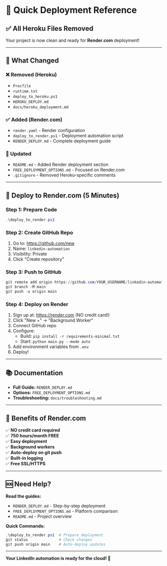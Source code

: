 # 🚀 Quick Deployment Reference

## ✅ All Heroku Files Removed

Your project is now clean and ready for **Render.com** deployment!

---

## 📁 What Changed

### ❌ Removed (Heroku)
- `Procfile`
- `runtime.txt`
- `deploy_to_heroku.ps1`
- `HEROKU_DEPLOY.md`
- `docs/heroku_deployment.md`

### ✅ Added (Render.com)
- `render.yaml` - Render configuration
- `deploy_to_render.ps1` - Deployment automation script
- `RENDER_DEPLOY.md` - Complete deployment guide

### 🔄 Updated
- `README.md` - Added Render deployment section
- `FREE_DEPLOYMENT_OPTIONS.md` - Focused on Render.com
- `.gitignore` - Removed Heroku-specific comments

---

## 🎯 Deploy to Render.com (5 Minutes)

### Step 1: Prepare Code
```powershell
.\deploy_to_render.ps1
```

### Step 2: Create GitHub Repo
1. Go to: https://github.com/new
2. Name: `linkedin-automation`
3. Visibility: Private
4. Click "Create repository"

### Step 3: Push to GitHub
```powershell
git remote add origin https://github.com/YOUR_USERNAME/linkedin-automation.git
git branch -M main
git push -u origin main
```

### Step 4: Deploy on Render
1. Sign up at: https://render.com (NO credit card!)
2. Click "New +" → "Background Worker"
3. Connect GitHub repo
4. Configure:
   - Build: `pip install -r requirements-minimal.txt`
   - Start: `python main.py --mode auto`
5. Add environment variables from `.env`
6. Deploy!

---

## 📚 Documentation

- **Full Guide:** `RENDER_DEPLOY.md`
- **Options:** `FREE_DEPLOYMENT_OPTIONS.md`
- **Troubleshooting:** `docs/troubleshooting.md`

---

## 🎉 Benefits of Render.com

✅ **NO credit card required**  
✅ **750 hours/month FREE**  
✅ **Easy deployment**  
✅ **Background workers**  
✅ **Auto-deploy on git push**  
✅ **Built-in logging**  
✅ **Free SSL/HTTPS**

---

## 🆘 Need Help?

**Read the guides:**
- `RENDER_DEPLOY.md` - Step-by-step deployment
- `FREE_DEPLOYMENT_OPTIONS.md` - Platform comparison
- `README.md` - Project overview

**Quick Commands:**
```powershell
.\deploy_to_render.ps1  # Prepare deployment
git status              # Check changes
git push origin main    # Auto-deploy updates
```

---

**Your LinkedIn automation is ready for the cloud! 🚀**
